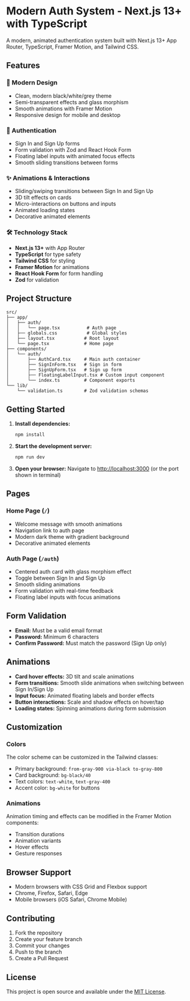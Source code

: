 # Modern Auth System - Next.js 13+ with TypeScript

A modern, animated authentication system built with Next.js 13+ App Router, TypeScript, Framer Motion, and Tailwind CSS.

## Features

### 🎨 Modern Design
- Clean, modern black/white/grey theme
- Semi-transparent effects and glass morphism
- Smooth animations with Framer Motion
- Responsive design for mobile and desktop

### 🔐 Authentication
- Sign In and Sign Up forms
- Form validation with Zod and React Hook Form
- Floating label inputs with animated focus effects
- Smooth sliding transitions between forms

### ✨ Animations & Interactions
- Sliding/swiping transitions between Sign In and Sign Up
- 3D tilt effects on cards
- Micro-interactions on buttons and inputs
- Animated loading states
- Decorative animated elements

### 🛠️ Technology Stack
- **Next.js 13+** with App Router
- **TypeScript** for type safety
- **Tailwind CSS** for styling
- **Framer Motion** for animations
- **React Hook Form** for form handling
- **Zod** for validation

## Project Structure

```
src/
├── app/
│   ├── auth/
│   │   └── page.tsx          # Auth page
│   ├── globals.css           # Global styles
│   ├── layout.tsx           # Root layout
│   └── page.tsx             # Home page
├── components/
│   └── auth/
│       ├── AuthCard.tsx     # Main auth container
│       ├── SignInForm.tsx   # Sign in form
│       ├── SignUpForm.tsx   # Sign up form
│       ├── FloatingLabelInput.tsx # Custom input component
│       └── index.ts         # Component exports
└── lib/
    └── validation.ts        # Zod validation schemas
```

## Getting Started

1. **Install dependencies:**
   ```bash
   npm install
   ```

2. **Start the development server:**
   ```bash
   npm run dev
   ```

3. **Open your browser:**
   Navigate to [http://localhost:3000](http://localhost:3000) (or the port shown in terminal)

## Pages

### Home Page (`/`)
- Welcome message with smooth animations
- Navigation link to auth page
- Modern dark theme with gradient background
- Decorative animated elements

### Auth Page (`/auth`)
- Centered auth card with glass morphism effect
- Toggle between Sign In and Sign Up
- Smooth sliding animations
- Form validation with real-time feedback
- Floating label inputs with focus animations

## Form Validation

- **Email:** Must be a valid email format
- **Password:** Minimum 6 characters
- **Confirm Password:** Must match the password (Sign Up only)

## Animations

- **Card hover effects:** 3D tilt and scale animations
- **Form transitions:** Smooth slide animations when switching between Sign In/Sign Up
- **Input focus:** Animated floating labels and border effects
- **Button interactions:** Scale and shadow effects on hover/tap
- **Loading states:** Spinning animations during form submission

## Customization

### Colors
The color scheme can be customized in the Tailwind classes:
- Primary background: `from-gray-900 via-black to-gray-800`
- Card background: `bg-black/40`
- Text colors: `text-white`, `text-gray-400`
- Accent color: `bg-white` for buttons

### Animations
Animation timing and effects can be modified in the Framer Motion components:
- Transition durations
- Animation variants
- Hover effects
- Gesture responses

## Browser Support

- Modern browsers with CSS Grid and Flexbox support
- Chrome, Firefox, Safari, Edge
- Mobile browsers (iOS Safari, Chrome Mobile)

## Contributing

1. Fork the repository
2. Create your feature branch
3. Commit your changes
4. Push to the branch
5. Create a Pull Request

## License

This project is open source and available under the [MIT License](LICENSE).
